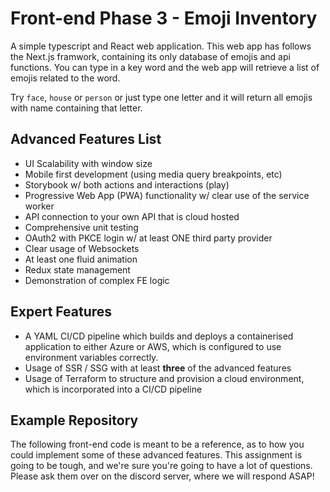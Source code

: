# Front-end Phase 3 -  Emoji Inventory

A simple typescript and React web application. This web app has follows the Next.js framwork, containing its only database of emojis and api functions. You can type in a key word and the web app will retrieve a list of emojis related to the word. 

Try `face`, `house` or `person` or just type one letter and it will return all emojis with name containing that letter. 


## Advanced Features List
* UI Scalability with window size
* Mobile first development (using media query breakpoints, etc)
* Storybook w/ both actions and interactions (play)
* Progressive Web App (PWA) functionality w/ clear use of the service worker
* API connection to your own API that is cloud hosted
* Comprehensive unit testing
* OAuth2 with PKCE login w/ at least ONE third party provider
* Clear usage of Websockets
* At least one fluid animation
* Redux state management
* Demonstration of complex FE logic

## Expert Features

* A YAML CI/CD pipeline which builds and deploys a containerised application to either Azure or AWS, which is configured to use environment variables correctly.
* Usage of SSR / SSG with at least __three__ of the advanced features
* Usage of Terraform to structure and provision a cloud environment, which is incorporated into a CI/CD pipeline

## Example Repository

The following front-end code is meant to be a reference, as to how you could implement some of these advanced features. This assignment is going to be tough, and we're sure you're going to have a lot of questions. Please ask them over on the discord server, where we will respond ASAP!
